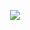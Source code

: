 <p align="center">
    <img src="https://readme-typing-svg.herokuapp.com?duration=10000&color=F7F7F7&width=250&lines=I'm+a+stinky+%22developer%22+;+I'm+also+interested+in;+helping+with+projects;+Roembol+is+the+best;" />
</p>
